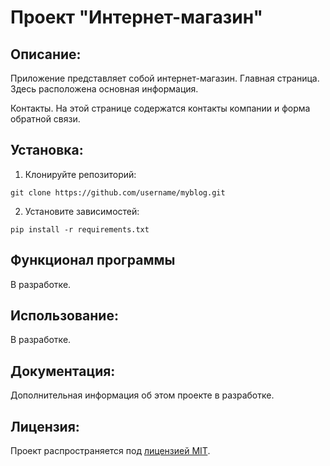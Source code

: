 # Проект "Интернет-магазин"

## Описание:
Приложение представляет собой интернет-магазин.
Главная страница. Здесь расположена основная информация.

Контакты. На этой странице содержатся контакты компании и форма обратной связи.


## Установка:

1. Клонируйте репозиторий:
```
git clone https://github.com/username/myblog.git
```

2. Установите зависимостей:
```
pip install -r requirements.txt
```
## Функционал программы
В разработке.

## Использование:
В разработке.

## Документация:

Дополнительная информация об этом проекте в разработке.

## Лицензия:

Проект распространяется под [лицензией MIT](LICENSE).
